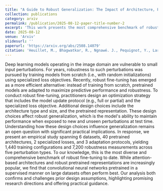 ```yaml
---
title: "A Guide to Robust Generalization: The Impact of Architecture, Pre-training, and Optimization Strategy"
collection: publications
category: arxiv
permalink: /publication/2025-08-12-paper-title-number-2
excerpt: 'This work presents the most comprehensive benchmark of robust fine-tuning to date, revealing how architecture, pretraining, and adaptation choices impact robust generalization across diverse datasets, perturbations, and training protocols.'
date: 2025-08-12
venue: 'Arxiv'
slidesurl: ''
paperurl: 'https://arxiv.org/abs/2508.14079'
citation: 'Heuillet, M., Bhagwatkar, R., Ngnawé. J., Pequignot, Y., Larouche, A., Gagné, C., Rish, I., Ahmad, O., Durand, A. (2025). A Guide to Robust Generalization: The Impact of Architecture, Pre-training, and Optimization Strategy. arXiv preprint arXiv:2508.14079.'
---
```


Deep learning models operating in the image domain are vulnerable to small input perturbations. For years, robustness to such perturbations was pursued by training models from scratch (i.e., with random initializations) using specialized loss objectives. Recently, robust fine-tuning has emerged as a more efficient alternative: instead of training from scratch, pretrained models are adapted to maximize predictive performance and robustness. To conduct robust fine-tuning, practitioners design an optimization strategy that includes the model update protocol (e.g., full or partial) and the specialized loss objective. Additional design choices include the architecture type and size, and the pretrained representation. These design choices affect robust generalization, which is the model's ability to maintain performance when exposed to new and unseen perturbations at test time. Understanding how these design choices influence generalization remains an open question with significant practical implications. In response, we present an empirical study spanning 6 datasets, 40 pretrained architectures, 2 specialized losses, and 3 adaptation protocols, yielding 1,440 training configurations and 7,200 robustness measurements across five perturbation types. To our knowledge, this is the most diverse and comprehensive benchmark of robust fine-tuning to date. While attention-based architectures and robust pretrained representations are increasingly popular, we find that convolutional neural networks pretrained in a supervised manner on large datasets often perform best. Our analysis both confirms and challenges prior design assumptions, highlighting promising research directions and offering practical guidance.